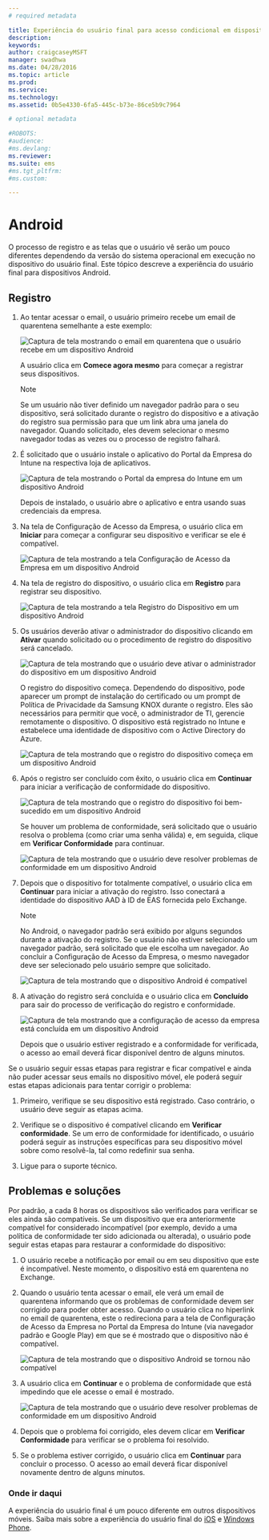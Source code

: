 ```yaml
---
# required metadata

title: Experiência do usuário final para acesso condicional em dispositivos Android
description:
keywords:
author: craigcaseyMSFT
manager: swadhwa
ms.date: 04/28/2016
ms.topic: article
ms.prod:
ms.service:
ms.technology:
ms.assetid: 0b5e4330-6fa5-445c-b73e-86ce5b9c7964

# optional metadata

#ROBOTS:
#audience:
#ms.devlang:
ms.reviewer:
ms.suite: ems
#ms.tgt_pltfrm:
#ms.custom:

---
```


# Android

O processo de registro e as telas que o usuário vê serão um pouco diferentes dependendo da versão do sistema operacional em execução no dispositivo do usuário final. Este tópico descreve a experiência do usuário final para dispositivos Android.

## Registro

1.  Ao tentar acessar o email, o usuário primeiro recebe um email de quarentena semelhante a este exemplo:

    ![Captura de tela mostrando o email em quarentena que o usuário recebe em um dispositivo Android](./media/ProtectEmail/EUX-Android-quarantine-Email.png)

    A usuário clica em **Comece agora mesmo** para começar a registrar seus dispositivos.

    > [!NOTE]
    > Se um usuário não tiver definido um navegador padrão para o seu dispositivo, será solicitado durante o registro do dispositivo e a ativação do registro sua permissão para que um link abra uma janela do navegador. Quando solicitado, eles devem selecionar o mesmo navegador todas as vezes ou o processo de registro falhará.

2.  É solicitado que o usuário instale o aplicativo do Portal da Empresa do Intune na respectiva loja de aplicativos.

    ![Captura de tela mostrando o Portal da empresa do Intune em um dispositivo Android](./media/ProtectEmail/EUX-Android-Portal.png)

    Depois de instalado, o usuário abre o aplicativo e entra usando suas credenciais da empresa.

3.  Na tela de Configuração de Acesso da Empresa, o usuário clica em **Iniciar** para começar a configurar seu dispositivo e verificar se ele é compatível.

    ![Captura de tela mostrando a tela Configuração de Acesso da Empresa em um dispositivo Android](./media/ProtectEmail/EUX-Android-company-Access-Setup.PNG)

4.  Na tela de registro do dispositivo, o usuário clica em **Registro** para registrar seu dispositivo.

    ![Captura de tela mostrando a tela Registro do Dispositivo em um dispositivo Android](./media/ProtectEmail/EUX-Android-device-Enroll.png)

5.  Os usuários deverão ativar o administrador do dispositivo clicando em **Ativar** quando solicitado ou o procedimento de registro do dispositivo será cancelado.

    ![Captura de tela mostrando que o usuário deve ativar o administrador do dispositivo em um dispositivo Android](./media/ProtectEmail/EUX-Android-activate-DeviceAdmin.PNG)

    O registro do dispositivo começa. Dependendo do dispositivo, pode aparecer um prompt de instalação do certificado ou um prompt de Política de Privacidade da Samsung KNOX durante o registro. Eles são necessários para permitir que você, o administrador de TI, gerencie remotamente o dispositivo. O dispositivo está registrado no Intune e estabelece uma identidade de dispositivo com o Active Directory do Azure.

    ![Captura de tela mostrando que o registro do dispositivo começa em um dispositivo Android](./media/ProtectEmail/EUX-Android-enrolling-Device.png)

6.  Após o registro ser concluído com êxito, o usuário clica em **Continuar** para iniciar a verificação de conformidade do dispositivo.

    ![Captura de tela mostrando que o registro do dispositivo foi bem-sucedido em um dispositivo Android](./media/ProtectEmail/EUX-Android-enroll-Success.png)

    Se houver um problema de conformidade, será solicitado que o usuário resolva o problema (como criar uma senha válida) e, em seguida, clique em **Verificar Conformidade** para continuar.

    ![Captura de tela mostrando que o usuário deve resolver problemas de conformidade em um dispositivo Android](./media/ProtectEmail/EUX-Android-resolve-Compliance-Issues.png)

7.  Depois que o dispositivo for totalmente compatível, o usuário clica em **Continuar** para iniciar a ativação do registro. Isso conectará a identidade do dispositivo AAD à ID de EAS fornecida pelo Exchange.

    > [!NOTE]
    > No Android, o navegador padrão será exibido por alguns segundos durante a ativação do registro. Se o usuário não estiver selecionado um navegador padrão, será solicitado que ele escolha um navegador. Ao concluir a Configuração de Acesso da Empresa, o mesmo navegador deve ser selecionado pelo usuário sempre que solicitado.

    ![Captura de tela mostrando que o dispositivo Android é compatível](./media/ProtectEmail/EUX-Android-compliance-Successful.PNG)

8.  A ativação do registro será concluída e o usuário clica em **Concluído** para sair do processo de verificação do registro e conformidade.

    ![Captura de tela mostrando que a configuração de acesso da empresa está concluída em um dispositivo Android](./media/ProtectEmail/EUX-Android-all-Successful2.PNG)

    Depois que o usuário estiver registrado e a conformidade for verificada, o acesso ao email deverá ficar disponível dentro de alguns minutos.

Se o usuário seguir essas etapas para registrar e ficar compatível e ainda não puder acessar seus emails no dispositivo móvel, ele poderá seguir estas etapas adicionais para tentar corrigir o problema:

1.  Primeiro, verifique se seu dispositivo está registrado. Caso contrário, o usuário deve seguir as etapas acima.

2.  Verifique se o dispositivo é compatível clicando em **Verificar conformidade**. Se um erro de conformidade for identificado, o usuário poderá seguir as instruções específicas para seu dispositivo móvel sobre como resolvê-la, tal como redefinir sua senha.

3.  Ligue para o suporte técnico.

## Problemas e soluções
Por padrão, a cada 8 horas os dispositivos são verificados para verificar se eles ainda são compatíveis. Se um dispositivo que era anteriormente compatível for considerado incompatível (por exemplo, devido a uma política de conformidade ter sido adicionada ou alterada), o usuário pode seguir estas etapas para restaurar a conformidade do dispositivo:

1.  O usuário recebe a notificação por email ou em seu dispositivo que este é incompatível. Neste momento, o dispositivo está em quarentena no Exchange.

2.  Quando o usuário tenta acessar o email, ele verá um email de quarentena informando que os problemas de conformidade devem ser corrigido para poder obter acesso. Quando o usuário clica no hiperlink no email de quarentena, este o redireciona para a tela de Configuração de Acesso da Empresa no Portal da Empresa do Intune (via navegador padrão e Google Play) em que se é mostrado que o dispositivo não é compatível.

    ![Captura de tela mostrando que o dispositivo Android se tornou não compatível](./media/ProtectEmail/EUX-Android-outOfCompliance.png)

3.  A usuário clica em **Continuar** e o problema de conformidade que está impedindo que ele acesse o email é mostrado.

    ![Captura de tela mostrando que o usuário deve resolver problemas de conformidade em um dispositivo Android](./media/ProtectEmail/EUX-Android-resolve-Compliance-Issues.png)

4.  Depois que o problema foi corrigido, eles devem clicar em **Verificar Conformidade** para verificar se o problema foi resolvido.

5.  Se o problema estiver corrigido, o usuário clica em **Continuar** para concluir o processo. O acesso ao email deverá ficar disponível novamente dentro de alguns minutos.

### Onde ir daqui
A experiência do usuário final é um pouco diferente em outros dispositivos móveis. Saiba mais sobre a experiência do usuário final do [iOS](end-user-experience-conditional-access-ios.md) e [Windows Phone](end-user-experience-conditional-access-winphone.md).


<!--HONumber=Apr16_HO4-->


